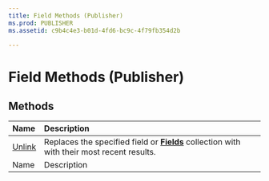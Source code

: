```yaml
---
title: Field Methods (Publisher)
ms.prod: PUBLISHER
ms.assetid: c9b4c4e3-b01d-4fd6-bc9c-4f79fb354d2b

---
```



# Field Methods (Publisher)

## Methods



|**Name**|**Description**|
|:-----|:-----|
| [Unlink](field.unlink-method-publisher.md)|Replaces the specified field or  **[Fields](fields-object-publisher.md)** collection with with their most recent results.|
|Name|Description|

